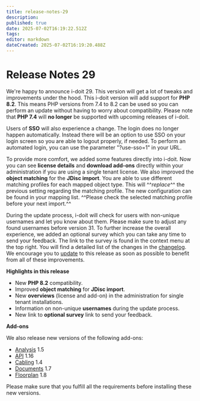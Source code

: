 ```yaml
---
title: release-notes-29
description: 
published: true
date: 2025-07-02T16:19:22.512Z
tags: 
editor: markdown
dateCreated: 2025-07-02T16:19:20.488Z
---
```


# Release Notes 29

We're happy to announce i-doit 29. This version will get a lot of tweaks and improvements under the hood.
This i-doit version will add support for **PHP 8.2**. This means PHP versions from 7.4 to 8.2 can be used so you can perform an update without having to worry about compatibility. Please note that **PHP 7.4** will **no longer** be supported with upcoming releases of i-doit.

Users of **SSO** will also experience a change. The login does no longer happen automatically. Instead there will be an option to use SSO on your login screen so you are able to logout properly, if needed. To perform an automated login, you can use the parameter "?use-sso=1" in your URL.

To provide more comfort, we added some features directly into i-doit. Now you can see **license details** and **download add-ons** directly within your administration if you are using a single tenant license.
We also improved the **object matching** for the **JDisc import**. You are able to use different matching profiles for each mapped object type. This will ^^_replace_^^ the previous setting regarding the matching profile. The new configuration can be found in your mapping list. ^^Please check the selected matching profile before your next import.^^

During the update process, i-doit will check for users with non-unique usernames and let you know about them. Please make sure to adjust any found usernames before version 31.
To further increase the overall experience, we added an optional survey which you can take any time to send your feedback. The link to the survey is found in the context menu at the top right.
You will find a detailed list of the changes in the [changelog](../changelogs/changelog-29.md). We encourage you to [update](../../maintenance-and-operation/index.md) to this release as soon as possible to benefit from all of these improvements.

**Highlights in this release**

-   New **PHP 8.2** compatibility.
-   Improved **object matching** for **JDisc import**.
-   New **overviews** (license and add-on) in the administration for single tenant installations.
-   Information on non-unique **usernames** during the update process.
-   New link to **optional survey** link to send your feedback.

**Add-ons**

We also release new versions of the following add-ons:

-   [Analysis](../../i-doit-add-ons/analysis.md) 1.5
-   [API](../../i-doit-add-ons/api/index.md) 1.16
-   [Cabling](../../i-doit-add-ons/cabling.md) 1.4
-   [Documents](../../i-doit-add-ons/documents/index.md) 1.7
-   [Floorplan](../../i-doit-add-ons/floorplan.md) 1.8

Please make sure that you fulfill all the requirements before installing these new versions.
